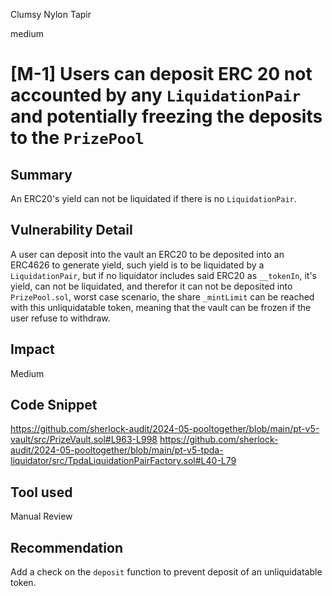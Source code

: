 Clumsy Nylon Tapir

medium

# [M-1] Users can deposit ERC 20 not accounted by any `LiquidationPair` and potentially freezing the deposits to the `PrizePool`

## Summary
An ERC20's yield can not be liquidated if there is no `LiquidationPair`.

## Vulnerability Detail
A user can deposit into the vault an ERC20 to be deposited into an ERC4626 to generate yield, such yield is to be liquidated by a `LiquidationPair`, but if no liquidator includes said ERC20 as `__tokenIn`, it's yield, can not be liquidated, and therefor it can not be deposited into `PrizePool.sol`, worst case scenario, the share `_mintLimit` can be reached with this unliquidatable token, meaning that the vault can be frozen if the user refuse to withdraw.  

## Impact
Medium

## Code Snippet
https://github.com/sherlock-audit/2024-05-pooltogether/blob/main/pt-v5-vault/src/PrizeVault.sol#L963-L998
https://github.com/sherlock-audit/2024-05-pooltogether/blob/main/pt-v5-tpda-liquidator/src/TpdaLiquidationPairFactory.sol#L40-L79

## Tool used

Manual Review

## Recommendation
Add a check on the `deposit` function to prevent deposit of an unliquidatable token.

